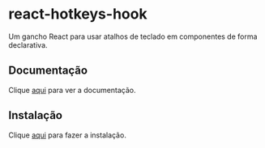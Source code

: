 # react-hotkeys-hook

Um gancho React para usar atalhos de teclado em componentes de forma declarativa.

## Documentação

Clique [aqui](https://github.com/JohannesKlauss/react-hotkeys-hook) para ver a documentação.

## Instalação

Clique [aqui](https://www.npmjs.com/package/react-hotkeys-hook) para fazer a instalação.